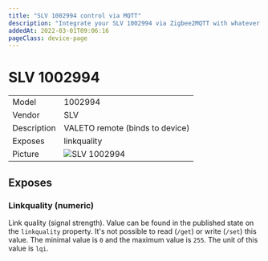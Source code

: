 ```yaml
---
title: "SLV 1002994 control via MQTT"
description: "Integrate your SLV 1002994 via Zigbee2MQTT with whatever smart home infrastructure you are using without the vendor's bridge or gateway."
addedAt: 2022-03-01T09:06:16
pageClass: device-page
---
```


<!-- !!!! -->
<!-- ATTENTION: This file is auto-generated through docgen! -->
<!-- You can only edit the "Notes"-Section between the two comment lines "Notes BEGIN" and "Notes END". -->
<!-- Do not use h1 or h2 heading within "## Notes"-Section. -->
<!-- !!!! -->

# SLV 1002994

|     |     |
|-----|-----|
| Model | 1002994  |
| Vendor  | SLV  |
| Description | VALETO remote (binds to device) |
| Exposes | linkquality |
| Picture | ![SLV 1002994](https://www.zigbee2mqtt.io/images/devices/1002994.jpg) |


<!-- Notes BEGIN: You can edit here. Add "## Notes" headline if not already present. -->


<!-- Notes END: Do not edit below this line -->



## Exposes

### Linkquality (numeric)
Link quality (signal strength).
Value can be found in the published state on the `linkquality` property.
It's not possible to read (`/get`) or write (`/set`) this value.
The minimal value is `0` and the maximum value is `255`.
The unit of this value is `lqi`.

